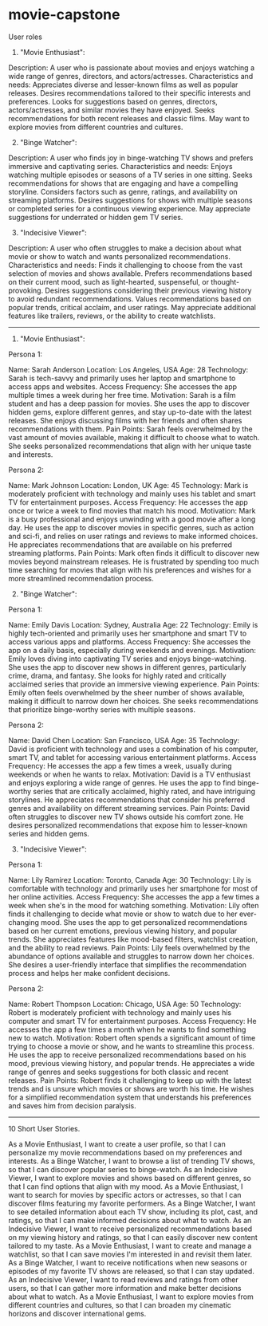 # movie-capstone

User roles

1. "Movie Enthusiast":

Description: A user who is passionate about movies and enjoys watching a wide range of genres, directors, and actors/actresses.
Characteristics and needs:
Appreciates diverse and lesser-known films as well as popular releases.
Desires recommendations tailored to their specific interests and preferences.
Looks for suggestions based on genres, directors, actors/actresses, and similar movies they have enjoyed.
Seeks recommendations for both recent releases and classic films.
May want to explore movies from different countries and cultures.

2. "Binge Watcher":

Description: A user who finds joy in binge-watching TV shows and prefers immersive and captivating series.
Characteristics and needs:
Enjoys watching multiple episodes or seasons of a TV series in one sitting.
Seeks recommendations for shows that are engaging and have a compelling storyline.
Considers factors such as genre, ratings, and availability on streaming platforms.
Desires suggestions for shows with multiple seasons or completed series for a continuous viewing experience.
May appreciate suggestions for underrated or hidden gem TV series.

3. "Indecisive Viewer":

Description: A user who often struggles to make a decision about what movie or show to watch and wants personalized recommendations.
Characteristics and needs:
Finds it challenging to choose from the vast selection of movies and shows available.
Prefers recommendations based on their current mood, such as light-hearted, suspenseful, or thought-provoking.
Desires suggestions considering their previous viewing history to avoid redundant recommendations.
Values recommendations based on popular trends, critical acclaim, and user ratings.
May appreciate additional features like trailers, reviews, or the ability to create watchlists.

-----------------------------------------------------------------------------------------------------------------------------------------------------------------------------------
1. "Movie Enthusiast":

Persona 1:

Name: Sarah Anderson
Location: Los Angeles, USA
Age: 28
Technology: Sarah is tech-savvy and primarily uses her laptop and smartphone to access apps and websites.
Access Frequency: She accesses the app multiple times a week during her free time.
Motivation: Sarah is a film student and has a deep passion for movies. She uses the app to discover hidden gems, explore different genres, and stay up-to-date with the latest releases. She enjoys discussing films with her friends and often shares recommendations with them.
Pain Points: Sarah feels overwhelmed by the vast amount of movies available, making it difficult to choose what to watch. She seeks personalized recommendations that align with her unique taste and interests.

Persona 2:

Name: Mark Johnson
Location: London, UK
Age: 45
Technology: Mark is moderately proficient with technology and mainly uses his tablet and smart TV for entertainment purposes.
Access Frequency: He accesses the app once or twice a week to find movies that match his mood.
Motivation: Mark is a busy professional and enjoys unwinding with a good movie after a long day. He uses the app to discover movies in specific genres, such as action and sci-fi, and relies on user ratings and reviews to make informed choices. He appreciates recommendations that are available on his preferred streaming platforms.
Pain Points: Mark often finds it difficult to discover new movies beyond mainstream releases. He is frustrated by spending too much time searching for movies that align with his preferences and wishes for a more streamlined recommendation process.

2. "Binge Watcher":

Persona 1:

Name: Emily Davis
Location: Sydney, Australia
Age: 22
Technology: Emily is highly tech-oriented and primarily uses her smartphone and smart TV to access various apps and platforms.
Access Frequency: She accesses the app on a daily basis, especially during weekends and evenings.
Motivation: Emily loves diving into captivating TV series and enjoys binge-watching. She uses the app to discover new shows in different genres, particularly crime, drama, and fantasy. She looks for highly rated and critically acclaimed series that provide an immersive viewing experience.
Pain Points: Emily often feels overwhelmed by the sheer number of shows available, making it difficult to narrow down her choices. She seeks recommendations that prioritize binge-worthy series with multiple seasons.

Persona 2:

Name: David Chen
Location: San Francisco, USA
Age: 35
Technology: David is proficient with technology and uses a combination of his computer, smart TV, and tablet for accessing various entertainment platforms.
Access Frequency: He accesses the app a few times a week, usually during weekends or when he wants to relax.
Motivation: David is a TV enthusiast and enjoys exploring a wide range of genres. He uses the app to find binge-worthy series that are critically acclaimed, highly rated, and have intriguing storylines. He appreciates recommendations that consider his preferred genres and availability on different streaming services.
Pain Points: David often struggles to discover new TV shows outside his comfort zone. He desires personalized recommendations that expose him to lesser-known series and hidden gems.

3. "Indecisive Viewer":

Persona 1:

Name: Lily Ramirez
Location: Toronto, Canada
Age: 30
Technology: Lily is comfortable with technology and primarily uses her smartphone for most of her online activities.
Access Frequency: She accesses the app a few times a week when she's in the mood for watching something.
Motivation: Lily often finds it challenging to decide what movie or show to watch due to her ever-changing mood. She uses the app to get personalized recommendations based on her current emotions, previous viewing history, and popular trends. She appreciates features like mood-based filters, watchlist creation, and the ability to read reviews.
Pain Points: Lily feels overwhelmed by the abundance of options available and struggles to narrow down her choices. She desires a user-friendly interface that simplifies the recommendation process and helps her make confident decisions.

Persona 2:

Name: Robert Thompson
Location: Chicago, USA
Age: 50
Technology: Robert is moderately proficient with technology and mainly uses his computer and smart TV for entertainment purposes.
Access Frequency: He accesses the app a few times a month when he wants to find something new to watch.
Motivation: Robert often spends a significant amount of time trying to choose a movie or show, and he wants to streamline this process. He uses the app to receive personalized recommendations based on his mood, previous viewing history, and popular trends. He appreciates a wide range of genres and seeks suggestions for both classic and recent releases.
Pain Points: Robert finds it challenging to keep up with the latest trends and is unsure which movies or shows are worth his time. He wishes for a simplified recommendation system that understands his preferences and saves him from decision paralysis.

-----------------------------------------------------------------------------------------------------------------------------------------------------------------------------------

10 Short User Stories. 

As a Movie Enthusiast, I want to create a user profile, so that I can personalize my movie recommendations based on my preferences and interests.
As a Binge Watcher, I want to browse a list of trending TV shows, so that I can discover popular series to binge-watch.
As an Indecisive Viewer, I want to explore movies and shows based on different genres, so that I can find options that align with my mood.
As a Movie Enthusiast, I want to search for movies by specific actors or actresses, so that I can discover films featuring my favorite performers.
As a Binge Watcher, I want to see detailed information about each TV show, including its plot, cast, and ratings, so that I can make informed decisions about what to watch.
As an Indecisive Viewer, I want to receive personalized recommendations based on my viewing history and ratings, so that I can easily discover new content tailored to my taste.
As a Movie Enthusiast, I want to create and manage a watchlist, so that I can save movies I'm interested in and revisit them later.
As a Binge Watcher, I want to receive notifications when new seasons or episodes of my favorite TV shows are released, so that I can stay updated.
As an Indecisive Viewer, I want to read reviews and ratings from other users, so that I can gather more information and make better decisions about what to watch.
As a Movie Enthusiast, I want to explore movies from different countries and cultures, so that I can broaden my cinematic horizons and discover international gems.
